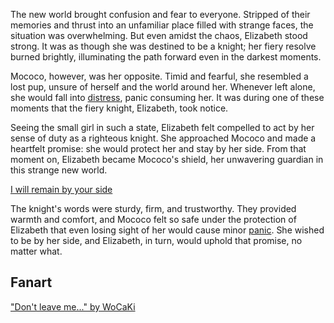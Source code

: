 <!-- title: By Your Side -->
<!-- relationship: Protector -->

The new world brought confusion and fear to everyone. Stripped of their memories and thrust into an unfamiliar place filled with strange faces, the situation was overwhelming. But even amidst the chaos, Elizabeth stood strong. It was as though she was destined to be a knight; her fiery resolve burned brightly, illuminating the path forward even in the darkest moments.

Mococo, however, was her opposite. Timid and fearful, she resembled a lost pup, unsure of herself and the world around her. Whenever left alone, she would fall into [distress](https://www.youtube.com/live/OSjlqA0FS9Q?feature=shared&t=4128), panic consuming her. It was during one of these moments that the fiery knight, Elizabeth, took notice.

Seeing the small girl in such a state, Elizabeth felt compelled to act by her sense of duty as a righteous knight. She approached Mococo and made a heartfelt promise: she would protect her and stay by her side. From that moment on, Elizabeth became Mococo's shield, her unwavering guardian in this strange new world.

[I will remain by your side](#embed:https://www.youtube.com/live/2qiX7084obE?t=3891)

The knight's words were sturdy, firm, and trustworthy. They provided warmth and comfort, and Mococo felt so safe under the protection of Elizabeth that even losing sight of her would cause minor [panic](https://www.youtube.com/live/OSjlqA0FS9Q?feature=shared&t=4131). She wished to be by her side, and Elizabeth, in turn, would uphold that promise, no matter what.

## Fanart

["Don't leave me..." by WoCaKi](https://x.com/WCKsan/status/1830274143344042319)
